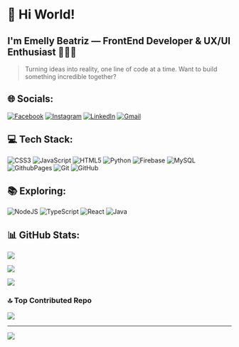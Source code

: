 # 🚀 Hi World!
## I'm Emelly Beatriz — FrontEnd Developer & UX/UI Enthusiast 👩‍💻✨

> Turning ideas into reality, one line of code at a time. Want to build something incredible together? 


## 🌐 Socials:
[![Facebook](https://img.shields.io/badge/Facebook-%231877F2.svg?logo=Facebook&logoColor=white)](https://www.facebook.com/profile.php?id=100010712287093) 
[![Instagram](https://img.shields.io/badge/Instagram-%23E4405F.svg?logo=Instagram&logoColor=white)](https://www.instagram.com/emellybmuniz/) 
[![LinkedIn](https://img.shields.io/badge/LinkedIn-%230077B5.svg?logo=linkedin&logoColor=white)](https://www.linkedin.com/in/emelly-beatriz-719989194/)
[![Gmail](https://img.shields.io/badge/Gmail-D14836?logo=gmail&logoColor=white)](mailto:emellybmuniz@gmail.com)

## 💻 Tech Stack:
![CSS3](https://img.shields.io/badge/css3-%231572B6.svg?style=for-the-badge&logo=css&logoColor=white) 
![JavaScript](https://img.shields.io/badge/javascript-%23323330.svg?style=for-the-badge&logo=javascript&logoColor=%23F7DF1E) 
![HTML5](https://img.shields.io/badge/html5-%23E34F26.svg?style=for-the-badge&logo=html5&logoColor=white) 
![Python](https://img.shields.io/badge/python-3670A0?style=for-the-badge&logo=python&logoColor=ffdd54)
![Firebase](https://img.shields.io/badge/firebase-%23039BE5.svg?style=for-the-badge&logo=firebase&logoColor=white)
![MySQL](https://img.shields.io/badge/mysql-4479A1.svg?style=for-the-badge&logo=mysql&logoColor=white)
![GithubPages](https://img.shields.io/badge/github%20pages-121013?style=for-the-badge&logo=github&logoColor=white)
![Git](https://img.shields.io/badge/git-%23F05033.svg?style=for-the-badge&logo=git&logoColor=white)
![GitHub](https://img.shields.io/badge/github-%23121011.svg?style=for-the-badge&logo=github&logoColor=white)

## 📚 Exploring:
![NodeJS](https://img.shields.io/badge/node.js-6DA55F?style=for-the-badge&logo=node.js&logoColor=white)
![TypeScript](https://img.shields.io/badge/typescript-%23007ACC.svg?style=for-the-badge&logo=typescript&logoColor=white)
![React](https://img.shields.io/badge/react-%2320232a.svg?style=for-the-badge&logo=react&logoColor=%2361DAFB)
![Java](https://img.shields.io/badge/java-%23ED8B00.svg?style=for-the-badge&logo=openjdk&logoColor=white)

## 📊 GitHub Stats:
![](https://github-readme-stats.vercel.app/api?username=emellybmuniz&theme=midnight-purple&hide_border=false&include_all_commits=false&count_private=false)<br/>

![](https://github-readme-streak-stats.herokuapp.com/?user=emellybmuniz&theme=midnight-purple&hide_border=false)
<br/>

![](https://github-readme-stats.vercel.app/api/top-langs/?username=emellybmuniz&theme=midnight-purple&hide_border=false&include_all_commits=false&count_private=false&layout=compact)

### 🔝 Top Contributed Repo
![](https://github-contributor-stats.vercel.app/api?username=emellybmuniz&limit=5&theme=dark&combine_all_yearly_contributions=true)

---
[![](https://visitcount.itsvg.in/api?id=emellybmuniz&icon=0&color=1)](https://visitcount.itsvg.in)
